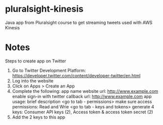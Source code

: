# pluralsight-kinesis
Java app from Pluralsight course to get streaming tweets used with AWS Kinesis

# Notes

Steps to create app on Twitter
1. Go to Twitter Development Platform: https://developer.twitter.com/content/developer-twitter/en.html
2. Log into the website
3. Click on Apps > Create an App
4. Complete the following:
     app name
     website url: http://www.example.com
     enable sign-in with twitter
     callback url: http://www.example.com
     app usage:  brief description
     <go to tab - permissions> make sure access permissions: Read and Wrie
     <go to tab - keys and tokens> generate 4 keys: Consumer API keys (2), Access token & access token secret (2)
5. Add the 2 keys to this app     
     
     
